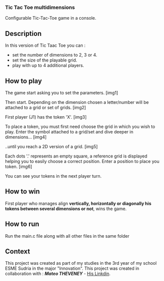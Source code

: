 ### Tic Tac Toe multidimensions
Configurable Tic-Tac-Toe game in a console.

## Description
In this version of Tic Taac Toe you can :
- set the number of dimensions to 2, 3 or 4.
- set the size of the playable grid.
- play with up to 4 additional players.

## How to play
The game start asking you to set the parameters.
[img1]

Then start.
Depending on the dimension chosen a letter/number will be attached to a grid or set of grids.
[img2]

First player (J1) has the token 'X'. 
[img3]

To place a token, you must first need choose the grid in which you wish to play. Enter the symbol attached to a grid/set and dive deeper in dimensions...
[img4]

..until you reach a 2D version of a grid.
[img5]

Each dots '.' represents an empty square, a reference grid is displayed helping you to easily choose a correct position.
Enter a position to place you token.
[img6]

You can see your tokens in the next player turn.

## How to win
First player who manages align **vertically, horizontally or diagonally his tokens between several dimensions or not**, wins the game. 

## How to run
Run the main.c file along with all other files in the same folder

## Context
This project was created as part of my studies in the 3rd year of my school ESME Sudria in the major "Innovation".
This project was created in collaboration with :
***Mateo THEVENEY*** - [His Linkdin](https://www.linkedin.com/in/mateo-theveney/).
